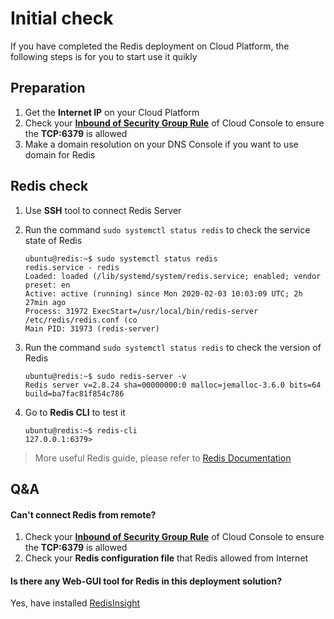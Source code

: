 # Initial check

If you have completed the Redis deployment on Cloud Platform, the following steps is for you to start use it quikly

## Preparation

1. Get the **Internet IP** on your Cloud Platform
2. Check your **[Inbound of Security Group Rule](https://support.websoft9.com/docs/faq/tech-instance.html)** of Cloud Console to ensure the **TCP:6379** is allowed
3. Make a domain resolution on your DNS Console if you want to use domain for Redis

## Redis check

1. Use **SSH** tool to connect Redis Server

2. Run the command `sudo systemctl status redis` to check the service state of Redis
   ```
   ubuntu@redis:~$ sudo systemctl status redis 
   redis.service - redis
   Loaded: loaded (/lib/systemd/system/redis.service; enabled; vendor preset: en
   Active: active (running) since Mon 2020-02-03 10:03:09 UTC; 2h 27min ago
   Process: 31972 ExecStart=/usr/local/bin/redis-server /etc/redis/redis.conf (co
   Main PID: 31973 (redis-server)
   ```
3. Run the command `sudo systemctl status redis` to check the version of Redis
   ```
   ubuntu@redis:~$ sudo redis-server -v
   Redis server v=2.8.24 sha=00000000:0 malloc=jemalloc-3.6.0 bits=64 build=ba7fac81f854c786
   ```
4. Go to **Redis CLI** to test it
   ```
   ubuntu@redis:~$ redis-cli
   127.0.0.1:6379>
   ```
> More useful Redis guide, please refer to [Redis Documentation](https://redis.io/documentation)

## Q&A 

#### Can't connect Redis from remote?

1. Check your **[Inbound of Security Group Rule](https://support.websoft9.com/docs/faq/tech-instance.html)** of Cloud Console to ensure the **TCP:6379** is allowed
2. Check your **Redis configuration file** that Redis allowed from Internet

#### Is there any Web-GUI tool for Redis in this deployment solution?

Yes, have installed [RedisInsight](/solution-gui.md) 